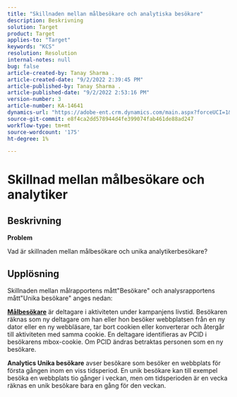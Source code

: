 ```yaml
---
title: "Skillnaden mellan målbesökare och analytiska besökare"
description: Beskrivning
solution: Target
product: Target
applies-to: "Target"
keywords: "KCS"
resolution: Resolution
internal-notes: null
bug: false
article-created-by: Tanay Sharma .
article-created-date: "9/2/2022 2:39:45 PM"
article-published-by: Tanay Sharma .
article-published-date: "9/2/2022 2:53:16 PM"
version-number: 3
article-number: KA-14641
dynamics-url: "https://adobe-ent.crm.dynamics.com/main.aspx?forceUCI=1&pagetype=entityrecord&etn=knowledgearticle&id=d7fa2510-cd2a-ed11-9db1-002248086735"
source-git-commit: e8f4ca2dd578944d4fe399074fab461de88ad247
workflow-type: tm+mt
source-wordcount: '175'
ht-degree: 1%

---
```


# Skillnad mellan målbesökare och analytiker

## Beskrivning


<b>Problem</b>

Vad är skillnaden mellan målbesökare och unika analytikerbesökare?


## Upplösning


Skillnaden mellan målrapportens mått&quot;Besökare&quot; och analysrapportens mått&quot;Unika besökare&quot; anges nedan:

<u><b>Målbesökare</b></u> är deltagare i aktiviteten under kampanjens livstid. Besökaren räknas som ny deltagare om han eller hon besöker webbplatsen från en ny dator eller en ny webbläsare, tar bort cookien eller konverterar och återgår till aktiviteten med samma cookie. En deltagare identifieras av PCID i besökarens mbox-cookie. Om PCID ändras betraktas personen som en ny besökare.

<b>Analytics Unika besökare</b> avser besökare som besöker en webbplats för första gången inom en viss tidsperiod. En unik besökare kan till exempel besöka en webbplats tio gånger i veckan, men om tidsperioden är en vecka räknas en unik besökare bara en gång för den veckan.




